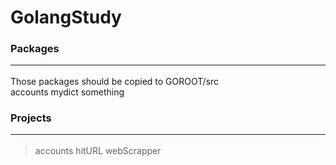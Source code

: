 # GolangStudy

### Packages <hr/>
Those packages should be copied to GOROOT/src <br/>
accounts  mydict  something

### Projects <hr/>
> accounts
> hitURL
> webScrapper